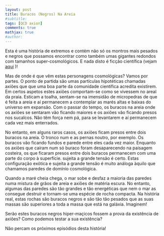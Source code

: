 ```yaml
---
layout: post
title: Buracos (Negros) Na Areia
#subtitle: 
tags: [QCD axion]
comments: true
mathjax: true
#author: 
---
```




Esta é uma história de extremos e contém não só os montros mais pesados e negros que possamos encontrar como também umas
gigantes redondos com tamanhos super-cosmológicos. E nada disto é ficção científica (vejam [aqui](https://arxiv.org/pdf/2504.07890) )! 

Mas de onde é que vêm estas personagens cosmológicas? Vamos por partes. O ponto de partida são umas partículas hipotéticas chamadas axiões que
que uma boa parte da comunidade científica acredita existirem. Em certos aspetos estes axiões comportam-se como se vivessem no areal da praia. 
Esticam a toalha, sentam-se na imensidão de micropedras de que é feita a areia e aí permanecem a contemplar as marés altas e baixas do universo em expansão.
Com o passar do tempo, os buracos na areia onde os axiões se sentaram vão ficando maiores e os axiões vão ficando presos nos sucalcos.
Não têm força nem  pá, para se levantarem e aí permanecem cada vez mais enterrados.

No entanto, em alguns raros casos, os axiões ficam presos entre dois buracos na areia. O tronco num e as pernas noutro, por exemplo. 
Os buracos vão ficando fundos e parede entre eles cada vez maior. 
Enquanto os axiões que caíram num só buraco foram desaparecendo na paisagem costeira, os que ficaram presos 
entre dois buracos permanecem com uma parte do corpo à superfície. sujeita a grande tensão é certo. 
Estas configuração exótica e sujeita a grande tensão é muito análoga àquilo que chamamos paredes de domínio cosmológica.

Quando a maré cheia chega, o mar sobe e desfaz a maioria das paredes numa mistura de grãos de areia e axiões de matéria
escura. No entanto, algumas das paredes são tão grandes e tão energéticas que nem o mar as consegue destruír e 
tornam-se uma espécie de rocha compacta. Na história real, estas rochas são buracos negros e são tão tão pesados
que as suas massas são superiores a toda a massa que está na galáxia. Imaginem!

Serão estes buracos negros hiper-maçicos fossem a prova da existência de axiões? 
Como podemos testar a sua existência?

Não percam os próximos episódios desta história!

